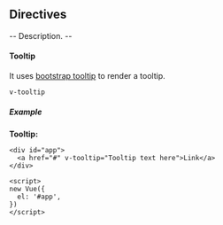 ## Directives
-- Description. --

#### Tooltip
It uses [bootstrap tooltip](https://v4-alpha.getbootstrap.com/components/tooltips/#usage) to render a tooltip. 

`v-tooltip`

##### Example

**Tooltip:**
````vue
<div id="app">
  <a href="#" v-tooltip="Tooltip text here">Link</a>
</div>

<script>
new Vue({
  el: '#app',
})
</script>
````
